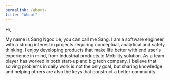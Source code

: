 ```yaml
---
permalink: /about/
title: "About"
---
```


Hi,

My name is Sang Ngoc Le, you can call me Sang. I am a software engineer with a strong interest in projects requiring conceptual, analytical and safety thinking. I enjoy developing products that make life better with end user's experience in mind, from Industrial products to Mobility solution. As a team player has worked in both start-up and big tech company, I believe that solving problems in daily work is not the only goal, but sharing knowledge and helping others are also the keys that construct a better community.
